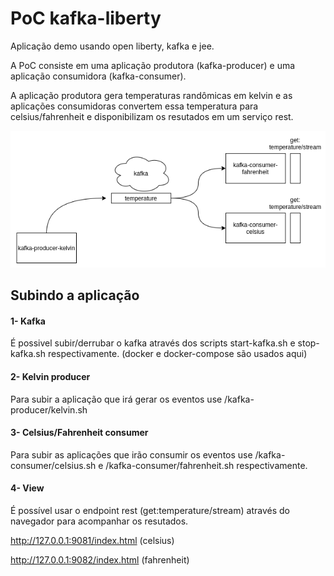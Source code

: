 # PoC kafka-liberty

Aplicação demo usando open liberty, kafka e jee.

A PoC consiste em uma aplicação produtora (kafka-producer) e uma aplicação consumidora (kafka-consumer).

A aplicação produtora gera temperaturas randômicas em kelvin e as aplicações consumidoras convertem essa temperatura para celsius/fahrenheit e disponibilizam os resutados em um serviço rest.

![flow](./kafka-liberty-PoC-flow.png)

## Subindo a aplicação

#### 1- Kafka
É possivel subir/derrubar o kafka através dos scripts start-kafka.sh e stop-kafka.sh respectivamente. (docker e docker-compose são usados aqui)

#### 2- Kelvin producer
Para subir a aplicação que irá gerar os eventos use /kafka-producer/kelvin.sh

#### 3- Celsius/Fahrenheit consumer
Para subir as aplicações que irão consumir os eventos use /kafka-consumer/celsius.sh e /kafka-consumer/fahrenheit.sh respectivamente.

#### 4- View
É possível usar o endpoint rest (get:temperature/stream) através do navegador para acompanhar os resutados. 

http://127.0.0.1:9081/index.html (celsius)

http://127.0.0.1:9082/index.html (fahrenheit)